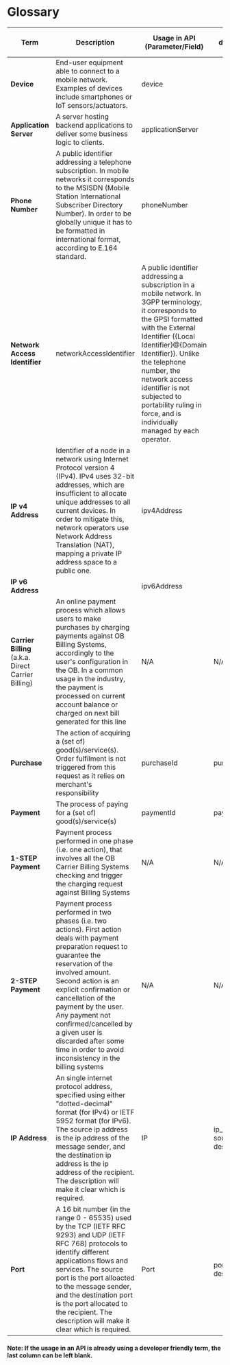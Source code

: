 # Glossary

| Term      | Description | Usage in API (Parameter/Field) | Alternative developer-friendly terms |
| ------------ | ----------- | ----------- |  ----------- |
| **Device** | End-user equipment able to connect to a mobile network. Examples of devices include smartphones or IoT sensors/actuators.   | device |  |  |
| **Application Server** | A server hosting backend applications to deliver some business logic to clients. | applicationServer |  |  |
| **Phone Number** |A public identifier addressing a telephone subscription. In mobile networks it corresponds to the MSISDN (Mobile Station International Subscriber Directory Number). In order to be globally unique it has to be formatted in international format, according to E.164 standard.  | phoneNumber |  |  |
| **Network Access Identifier** | networkAccessIdentifier | A public identifier addressing a subscription in a mobile network. In 3GPP terminology, it corresponds to the GPSI formatted with the External Identifier ({Local Identifier}@{Domain Identifier}). Unlike the telephone number, the network access identifier is not subjected to portability ruling in force, and is individually managed by each operator.  |  |  |
| **IP v4 Address** | Identifier of a node in a network using Internet Protocol version 4 (IPv4). IPv4 uses 32-bit addresses, which are insufficient to allocate unique addresses to all current devices. In order to mitigate this, network operators use Network Address Translation (NAT), mapping a private IP address space to a public one. | ipv4Address |  |  |
| **IP v6 Address** |  | ipv6Address |  |  |  |  |
| **Carrier Billing** (a.k.a. Direct Carrier Billing) | An online payment process which allows users to make purchases by charging payments against OB Billing Systems, accordingly to the user's configuration in the OB. In a common usage in the industry, the payment is processed on current account balance or charged on next bill generated for this line | N/A | N/A |
| **Purchase** | The action of acquiring a (set of) good(s)/service(s). Order fulfilment is not triggered from this request as it relies on merchant's responsibility |purchaseId | purchase_identifier |
| **Payment** | The process of paying for a (set of) good(s)/service(s) | paymentId | payment_identifier |
| **1-STEP Payment** | Payment process performed in one phase (i.e. one action), that involves all the OB Carrier Billing Systems checking and trigger the charging request against Billing Systems | N/A | N/A |
| **2-STEP Payment** | Payment process performed in two phases (i.e. two actions). First action deals with payment preparation request to guarantee the reservation of the involved amount. Second action is an explicit confirmation or cancellation of the payment by the user. Any payment not confirmed/cancelled by a given user is discarded after some time in order to avoid inconsistency in the billing systems | N/A | N/A |
| **IP Address** | An single internet protocol address, specified using either "dotted-decimal" format (for IPv4) or IETF 5952 format (for IPv6). The source ip address is the ip address of the message sender, and the destination ip address is the ip address of the recipient. The description will make it clear which is required. | IP | ip_address source_ip_address destination_ip_address |
| **Port** | A 16 bit number (in the range 0 - 65535) used by the TCP (IETF RFC 9293) and UDP (IETF RFC 768) protocols to identify different applications flows and services. The source port is the port alloacted to the message sender, and the destination port is the port allocated to the recipient. The description will make it clear which is required. | Port | port source_port destination_port |












#### Note: If the usage in an API is already using a developer friendly term, the last column can be left blank.
